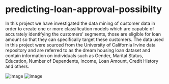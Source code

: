# predicting-loan-approval-possibilty
In this project we have investigated the data mining of customer data in order to create one or more classification models which are capable of accurately identifying  the customers’ segments, those are eligible for loan amount so that they can specifically target these customers. 
The data used in this project were sourced from the University of California Irvine data repository and are referred to as the dream housing loan dataset and 
contain information on individuals such as Gender, Marital Status, Education, Number of Dependents, Income, Loan Amount, Credit History and others.


![image](https://user-images.githubusercontent.com/89430053/195967029-50d827c8-eb4d-4a9a-99c9-c32466ff5417.png)
![image](https://user-images.githubusercontent.com/89430053/195967035-c847e13e-069e-49cf-bc1e-92f7b8911896.png)
